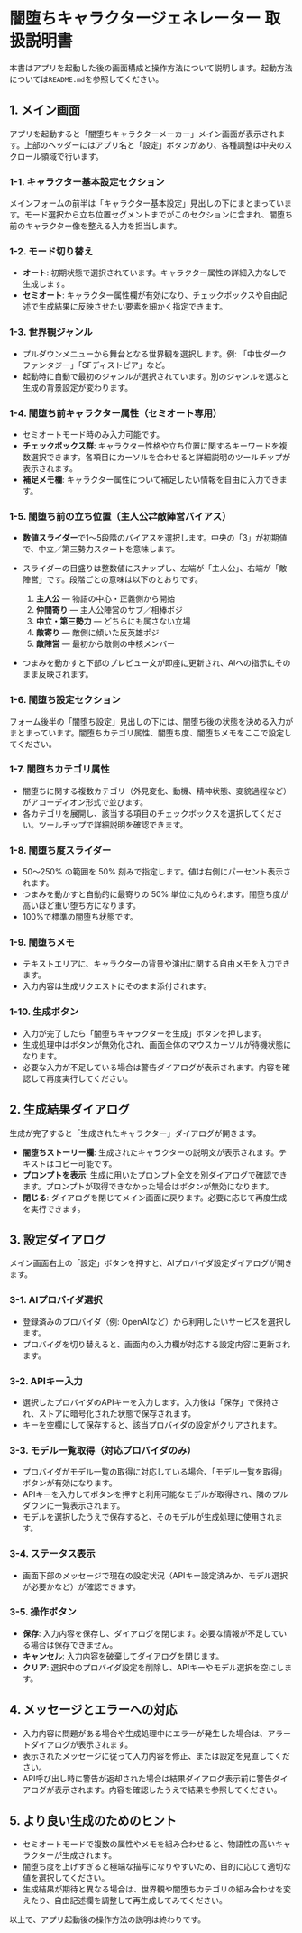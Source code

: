 # 闇堕ちキャラクタージェネレーター 取扱説明書

本書はアプリを起動した後の画面構成と操作方法について説明します。起動方法については`README.md`を参照してください。

## 1. メイン画面
アプリを起動すると「闇堕ちキャラクターメーカー」メイン画面が表示されます。上部のヘッダーにはアプリ名と「設定」ボタンがあり、各種調整は中央のスクロール領域で行います。

### 1-1. キャラクター基本設定セクション
メインフォームの前半は「キャラクター基本設定」見出しの下にまとまっています。モード選択から立ち位置セグメントまでがこのセクションに含まれ、闇堕ち前のキャラクター像を整える入力を担当します。

### 1-2. モード切り替え
- **オート**: 初期状態で選択されています。キャラクター属性の詳細入力なしで生成します。
- **セミオート**: キャラクター属性欄が有効になり、チェックボックスや自由記述で生成結果に反映させたい要素を細かく指定できます。

### 1-3. 世界観ジャンル
- プルダウンメニューから舞台となる世界観を選択します。例: 「中世ダークファンタジー」「SFディストピア」など。
- 起動時に自動で最初のジャンルが選択されています。別のジャンルを選ぶと生成の背景設定が変わります。

### 1-4. 闇堕ち前キャラクター属性（セミオート専用）
- セミオートモード時のみ入力可能です。
- **チェックボックス群**: キャラクター性格や立ち位置に関するキーワードを複数選択できます。各項目にカーソルを合わせると詳細説明のツールチップが表示されます。
- **補足メモ欄**: キャラクター属性について補足したい情報を自由に入力できます。

### 1-5. 闇堕ち前の立ち位置（主人公⇄敵陣営バイアス）

- **数値スライダー**で1〜5段階のバイアスを選択します。中央の「3」が初期値で、中立／第三勢力スタートを意味します。
- スライダーの目盛りは整数値にスナップし、左端が「主人公」、右端が「敵陣営」です。段階ごとの意味は以下のとおりです。

  1. **主人公** — 物語の中心・正義側から開始
  2. **仲間寄り** — 主人公陣営のサブ／相棒ポジ
  3. **中立・第三勢力** — どちらにも属さない立場
  4. **敵寄り** — 敵側に傾いた反英雄ポジ
  5. **敵陣営** — 最初から敵側の中核メンバー
- つまみを動かすと下部のプレビュー文が即座に更新され、AIへの指示にそのまま反映されます。

### 1-6. 闇堕ち設定セクション
フォーム後半の「闇堕ち設定」見出しの下には、闇堕ち後の状態を決める入力がまとまっています。闇堕ちカテゴリ属性、闇堕ち度、闇堕ちメモをここで設定してください。

### 1-7. 闇堕ちカテゴリ属性
- 闇堕ちに関する複数カテゴリ（外見変化、動機、精神状態、変貌過程など）がアコーディオン形式で並びます。
- 各カテゴリを展開し、該当する項目のチェックボックスを選択してください。ツールチップで詳細説明を確認できます。

### 1-8. 闇堕ち度スライダー
- 50〜250% の範囲を 50% 刻みで指定します。値は右側にパーセント表示されます。
- つまみを動かすと自動的に最寄りの 50% 単位に丸められます。闇堕ち度が高いほど重い堕ち方になります。
- 100%で標準の闇堕ち状態です。

### 1-9. 闇堕ちメモ
- テキストエリアに、キャラクターの背景や演出に関する自由メモを入力できます。
- 入力内容は生成リクエストにそのまま添付されます。

### 1-10. 生成ボタン
- 入力が完了したら「闇堕ちキャラクターを生成」ボタンを押します。
- 生成処理中はボタンが無効化され、画面全体のマウスカーソルが待機状態になります。
- 必要な入力が不足している場合は警告ダイアログが表示されます。内容を確認して再度実行してください。

## 2. 生成結果ダイアログ
生成が完了すると「生成されたキャラクター」ダイアログが開きます。

- **闇堕ちストーリー欄**: 生成されたキャラクターの説明文が表示されます。テキストはコピー可能です。
- **プロンプトを表示**: 生成に用いたプロンプト全文を別ダイアログで確認できます。プロンプトが取得できなかった場合はボタンが無効になります。
- **閉じる**: ダイアログを閉じてメイン画面に戻ります。必要に応じて再度生成を実行できます。

## 3. 設定ダイアログ
メイン画面右上の「設定」ボタンを押すと、AIプロバイダ設定ダイアログが開きます。

### 3-1. AIプロバイダ選択
- 登録済みのプロバイダ（例: OpenAIなど）から利用したいサービスを選択します。
- プロバイダを切り替えると、画面内の入力欄が対応する設定内容に更新されます。

### 3-2. APIキー入力
- 選択したプロバイダのAPIキーを入力します。入力後は「保存」で保持され、ストアに暗号化された状態で保存されます。
- キーを空欄にして保存すると、該当プロバイダの設定がクリアされます。

### 3-3. モデル一覧取得（対応プロバイダのみ）
- プロバイダがモデル一覧の取得に対応している場合、「モデル一覧を取得」ボタンが有効になります。
- APIキーを入力してボタンを押すと利用可能なモデルが取得され、隣のプルダウンに一覧表示されます。
- モデルを選択したうえで保存すると、そのモデルが生成処理に使用されます。

### 3-4. ステータス表示
- 画面下部のメッセージで現在の設定状況（APIキー設定済みか、モデル選択が必要かなど）が確認できます。

### 3-5. 操作ボタン
- **保存**: 入力内容を保存し、ダイアログを閉じます。必要な情報が不足している場合は保存できません。
- **キャンセル**: 入力内容を破棄してダイアログを閉じます。
- **クリア**: 選択中のプロバイダ設定を削除し、APIキーやモデル選択を空にします。

## 4. メッセージとエラーへの対応
- 入力内容に問題がある場合や生成処理中にエラーが発生した場合は、アラートダイアログが表示されます。
- 表示されたメッセージに従って入力内容を修正、または設定を見直してください。
- API呼び出し時に警告が返却された場合は結果ダイアログ表示前に警告ダイアログが表示されます。内容を確認したうえで結果を参照してください。

## 5. より良い生成のためのヒント
- セミオートモードで複数の属性やメモを組み合わせると、物語性の高いキャラクターが生成されます。
- 闇堕ち度を上げすぎると極端な描写になりやすいため、目的に応じて適切な値を選択してください。
- 生成結果が期待と異なる場合は、世界観や闇堕ちカテゴリの組み合わせを変えたり、自由記述欄を調整して再生成してみてください。

以上で、アプリ起動後の操作方法の説明は終わりです。
